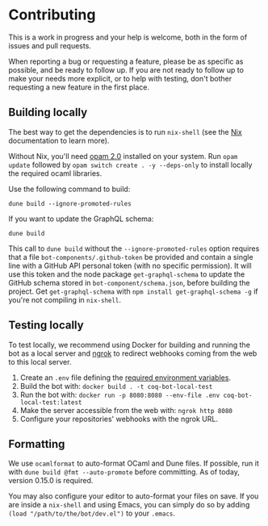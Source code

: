 # Contributing #

This is a work in progress and your help is welcome, both in the form
of issues and pull requests.

When reporting a bug or requesting a feature, please be as specific as
possible, and be ready to follow up.  If you are not ready to follow
up to make your needs more explicit, or to help with testing, don't
bother requesting a new feature in the first place.

## Building locally ##

The best way to get the dependencies is to run `nix-shell` (see the
[Nix](https://nixos.org/nix/) documentation to learn more).

Without Nix, you'll need [opam 2.0](https://opam.ocaml.org/doc/Install.html)
installed on your system. Run `opam update` followed by
`opam switch create . -y --deps-only` to install locally the required
ocaml libraries.

Use the following command to build:

```
dune build --ignore-promoted-rules
```

If you want to update the GraphQL schema:

```
dune build
```

This call to `dune build` without the `--ignore-promoted-rules` option
requires that a file `bot-components/.github-token` be provided and
contain a single line with a GitHub API personal token (with no
specific permission).  It will use this token and the node package
`get-graphql-schema` to update the GitHub schema stored in
`bot-component/schema.json`, before building the project.
Get `get-graphql-schema` with `npm install get-graphql-schema -g` if you're
not compiling in `nix-shell`.

## Testing locally ##

To test locally, we recommend using Docker for building and running
the bot as a local server and [ngrok](https://ngrok.com/) to redirect
webhooks coming from the web to this local server.

1. Create an `.env` file defining the [required environment
   variables](../README.md#how-to-deploy-a-new-instance).
2. Build the bot with: `docker build . -t coq-bot-local-test`
3. Run the bot with: `docker run -p 8080:8080 --env-file .env coq-bot-local-test:latest`
4. Make the server accessible from the web with: `ngrok http 8080`
5. Configure your repositories' webhooks with the ngrok URL.

## Formatting ##

We use `ocamlformat` to auto-format OCaml and Dune files.  If
possible, run it with `dune build @fmt --auto-promote` before
committing.  As of today, version 0.15.0 is required.

You may also configure your editor to auto-format your files on save.
If you are inside a `nix-shell` and using Emacs, you can simply do so
by adding `(load "/path/to/the/bot/dev.el")` to your `.emacs`.
